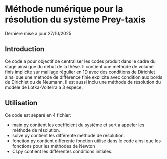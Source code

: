 # Méthode numérique pour la résolution du système Prey-taxis
Dernière mise a jour 27/10/2025 

## Introduction 
Ce code a pour objectif de centraliser les codes produit dans le cadre du stage ainsi que du début de la thèse. Il contient une méthode de volume finis implicite sur maillage régulier en 1D avec des conditions de Dirichlet ainsi que une méthode de différence finie explicite avec condition aux bords de Dirichlet ou de Neumann. Il est aussi inclu une méthode de résolution du modèle de Lotka-Volterra a 3 espèce. 

## Utilisation
Ce code est séparé en 4 fichier:
- main.py contient les coefficient du système et sert a appeler les méthode de résolution. 
- solve.py contient les différente méthode de résolution. 
- fonction.py contient différente fonction utilisé dans le code ainsi que les fonctions pour les méthodes de Newton 
- CI.py contient les différentes conditions initiales. 
